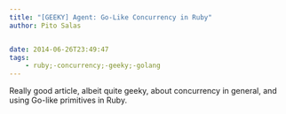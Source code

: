 ```yaml
---
title: "[GEEKY] Agent: Go-Like Concurrency in Ruby"
author: Pito Salas


date: 2014-06-26T23:49:47
tags:
    - ruby;-concurrency;-geeky;-golang
---
```




Really good article, albeit quite geeky, about concurrency in general, and
using Go-like primitives in Ruby.


